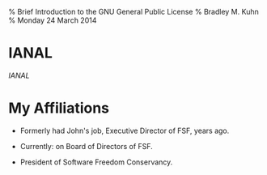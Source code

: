 % Brief Introduction to the GNU General Public License
% Bradley M. Kuhn
% Monday 24 March 2014

# IANAL

<cite>IANAL</cite>

# My Affiliations

+ Formerly had John's job, Executive Director of FSF, years ago.

+ Currently: on Board of Directors of FSF.

+ President of Software Freedom Conservancy.
